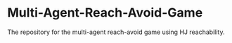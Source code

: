 # Multi-Agent-Reach-Avoid-Game
The repository for the multi-agent reach-avoid game using HJ reachability.
